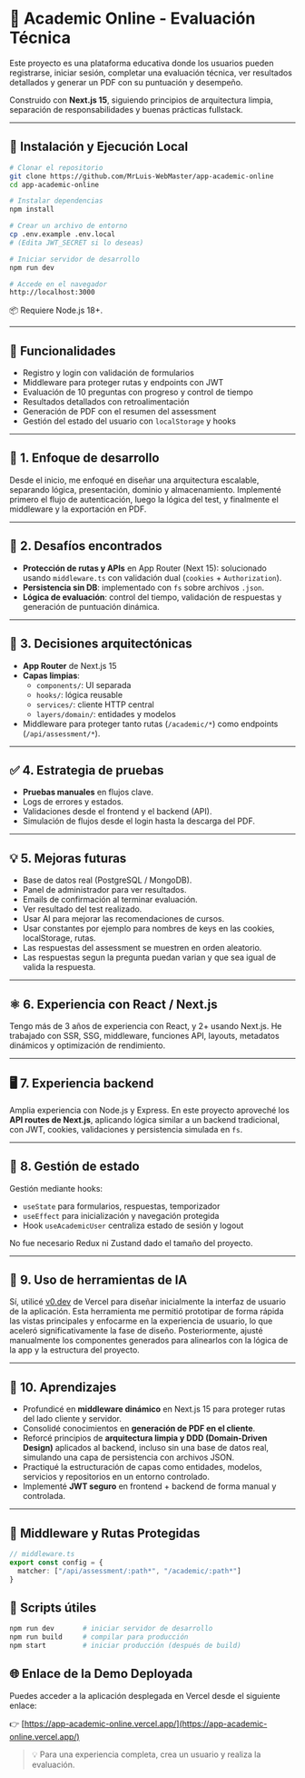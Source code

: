 # 🧠 Academic Online - Evaluación Técnica

Este proyecto es una plataforma educativa donde los usuarios pueden registrarse, iniciar sesión, completar una evaluación técnica, ver resultados detallados y generar un PDF con su puntuación y desempeño.

Construido con **Next.js 15**, siguiendo principios de arquitectura limpia, separación de responsabilidades y buenas prácticas fullstack.

---

## 🚀 Instalación y Ejecución Local

```bash
# Clonar el repositorio
git clone https://github.com/MrLuis-WebMaster/app-academic-online
cd app-academic-online

# Instalar dependencias
npm install

# Crear un archivo de entorno
cp .env.example .env.local
# (Edita JWT_SECRET si lo deseas)

# Iniciar servidor de desarrollo
npm run dev

# Accede en el navegador
http://localhost:3000
```

📦 Requiere Node.js 18+.

---

## 🎯 Funcionalidades

- Registro y login con validación de formularios
- Middleware para proteger rutas y endpoints con JWT
- Evaluación de 10 preguntas con progreso y control de tiempo
- Resultados detallados con retroalimentación
- Generación de PDF con el resumen del assessment
- Gestión del estado del usuario con `localStorage` y hooks

---

## 🧩 1. Enfoque de desarrollo

Desde el inicio, me enfoqué en diseñar una arquitectura escalable, separando lógica, presentación, dominio y almacenamiento. Implementé primero el flujo de autenticación, luego la lógica del test, y finalmente el middleware y la exportación en PDF.

---

## 🧱 2. Desafíos encontrados

- **Protección de rutas y APIs** en App Router (Next 15): solucionado usando `middleware.ts` con validación dual (`cookies` + `Authorization`).
- **Persistencia sin DB**: implementado con `fs` sobre archivos `.json`.
- **Lógica de evaluación**: control del tiempo, validación de respuestas y generación de puntuación dinámica.

---

## 🧠 3. Decisiones arquitectónicas

- **App Router** de Next.js 15
- **Capas limpias**:
  - `components/`: UI separada
  - `hooks/`: lógica reusable
  - `services/`: cliente HTTP central
  - `layers/domain/`: entidades y modelos
- Middleware para proteger tanto rutas (`/academic/*`) como endpoints (`/api/assessment/*`).

---

## ✅ 4. Estrategia de pruebas

- **Pruebas manuales** en flujos clave.
- Logs de errores y estados.
- Validaciones desde el frontend y el backend (API).
- Simulación de flujos desde el login hasta la descarga del PDF.

---

## 💡 5. Mejoras futuras

- Base de datos real (PostgreSQL / MongoDB).
- Panel de administrador para ver resultados.
- Emails de confirmación al terminar evaluación.
- Ver resultado del test realizado.
- Usar AI para mejorar las recomendaciones de cursos.
- Usar constantes por ejemplo para nombres de keys en las cookies, localStorage, rutas.
- Las respuestas del assessment se muestren en orden aleatorio.
- Las respuestas segun la pregunta puedan varian y que sea igual de valida la respuesta.

---

## ⚛️ 6. Experiencia con React / Next.js

Tengo más de 3 años de experiencia con React, y 2+ usando Next.js. He trabajado con SSR, SSG, middleware, funciones API, layouts, metadatos dinámicos y optimización de rendimiento.

---

## 🖥️ 7. Experiencia backend

Amplia experiencia con Node.js y Express. En este proyecto aproveché los **API routes de Next.js**, aplicando lógica similar a un backend tradicional, con JWT, cookies, validaciones y persistencia simulada en `fs`.

---

## 🧪 8. Gestión de estado

Gestión mediante hooks:
- `useState` para formularios, respuestas, temporizador
- `useEffect` para inicialización y navegación protegida
- Hook `useAcademicUser` centraliza estado de sesión y logout

No fue necesario Redux ni Zustand dado el tamaño del proyecto.

---

## 🤖 9. Uso de herramientas de IA

Sí, utilicé [v0.dev](https://v0.dev) de Vercel para diseñar inicialmente la interfaz de usuario de la aplicación. Esta herramienta me permitió prototipar de forma rápida las vistas principales y enfocarme en la experiencia de usuario, lo que aceleró significativamente la fase de diseño. Posteriormente, ajusté manualmente los componentes generados para alinearlos con la lógica de la app y la estructura del proyecto.

---

## 📘 10. Aprendizajes

- Profundicé en **middleware dinámico** en Next.js 15 para proteger rutas del lado cliente y servidor.
- Consolidé conocimientos en **generación de PDF en el cliente**.
- Reforcé principios de **arquitectura limpia y DDD (Domain-Driven Design)** aplicados al backend, incluso sin una base de datos real, simulando una capa de persistencia con archivos JSON.
- Practiqué la estructuración de capas como entidades, modelos, servicios y repositorios en un entorno controlado.
- Implementé **JWT seguro** en frontend + backend de forma manual y controlada.

---

## 🔐 Middleware y Rutas Protegidas

```ts
// middleware.ts
export const config = {
  matcher: ["/api/assessment/:path*", "/academic/:path*"]
}
```

## 📎 Scripts útiles

```bash
npm run dev       # iniciar servidor de desarrollo
npm run build     # compilar para producción
npm start         # iniciar producción (después de build)
```

## 🌐 Enlace de la Demo Deployada

Puedes acceder a la aplicación desplegada en Vercel desde el siguiente enlace:

👉 [https://app-academic-online.vercel.app/](https://app-academic-online.vercel.app/)

> 💡 Para una experiencia completa, crea un usuario y realiza la evaluación.

